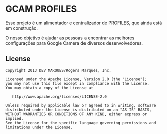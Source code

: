 GCAM PROFILES
=======

Esse projeto é um alimentador e centralizador de PROFILES, que ainda está em construção.

O nosso objetivo é ajudar as pessoas a encontrar as melhores configurações para Google Camera de diversos desenvolvedores.



License
--------

    Copyright 2013 DEV MARQUES/Rogers Marques, Inc.

    Licensed under the Apache License, Version 2.0 (the "License");
    you may not use this file except in compliance with the License.
    You may obtain a copy of the License at

       http://www.apache.org/licenses/LICENSE-2.0

    Unless required by applicable law or agreed to in writing, software
    distributed under the License is distributed on an "AS IS" BASIS,
    WITHOUT WARRANTIES OR CONDITIONS OF ANY KIND, either express or implied.
    See the License for the specific language governing permissions and
    limitations under the License.


